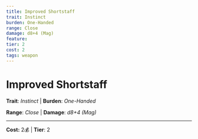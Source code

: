 ```yaml
---
title: Improved Shortstaff
trait: Instinct
burden: One-Handed
range: Close
damage: d8+4 (Mag)
feature: 
tier: 2
cost: 2
tags: weapon
---
```

# Improved Shortstaff

**Trait**: _Instinct_ | **Burden**: _One-Handed_

**Range**: _Close_ | **Damage**: _d8+4 (Mag)_

___
**Cost:** 2💰 | **Tier**: 2

